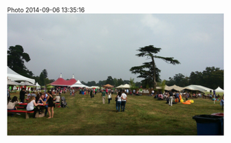 <!--
title: Photo 2014-09-06 13:35:16
date: Sat Sep 06 2014 14:35:16 GMT+0100 (British Summer Time)
tags: summer,picnic,looks
-->
Photo 2014-09-06 13:35:16
![](96784239157-0.jpg)
